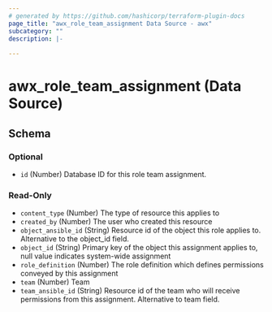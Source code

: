 ```yaml
---
# generated by https://github.com/hashicorp/terraform-plugin-docs
page_title: "awx_role_team_assignment Data Source - awx"
subcategory: ""
description: |-
  
---
```


# awx_role_team_assignment (Data Source)





<!-- schema generated by tfplugindocs -->
## Schema

### Optional

- `id` (Number) Database ID for this role team assignment.

### Read-Only

- `content_type` (Number) The type of resource this applies to
- `created_by` (Number) The user who created this resource
- `object_ansible_id` (String) Resource id of the object this role applies to. Alternative to the object_id field.
- `object_id` (String) Primary key of the object this assignment applies to, null value indicates system-wide assignment
- `role_definition` (Number) The role definition which defines permissions conveyed by this assignment
- `team` (Number) Team
- `team_ansible_id` (String) Resource id of the team who will receive permissions from this assignment. Alternative to team field.
